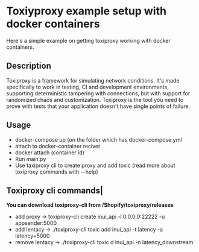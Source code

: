 # Toxiyproxy example setup with docker containers

Here's a simple example on getting toxiproxy working with docker containers.

## Description 
Toxiproxy is a framework for simulating network conditions. It's made specifically to work in testing, CI and development environments, supporting deterministic tampering with connections, but with support for randomized chaos and customization. Toxiproxy is the tool you need to prove with tests that your application doesn't have single points of failure. 

## Usage

- docker-compose up (on the folder which has docker-compose.yml
- attach to docker-container reciver
- docker attach (container id)
- Run main.py
- Use taxiproxy cli to create proxy and add toxic (read more about toxiproxy commands with --help)


## Toxiproxy cli commands|

**You can download toxiproxy-cli from /Shopify/toxiproxy/releases**

- add proxy -> toxiproxy-cli create inui_api -l 0.0.0.0:22222 -u appsender:5000
- add lentacy -> ./toxiproxy-cli toxic add inui_api -t latency -a latency=5000
- remove lentacy -> ./toxiproxy-cli toxic d inui_api -n latency_downstream  
